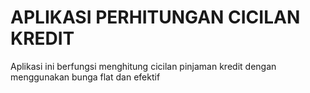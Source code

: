 # APLIKASI PERHITUNGAN CICILAN KREDIT

Aplikasi ini berfungsi menghitung cicilan pinjaman kredit dengan menggunakan bunga flat dan efektif
